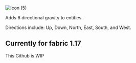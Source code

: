 ![icon (5)](https://user-images.githubusercontent.com/56317194/121270413-4c3ae380-c887-11eb-8acd-18ed77feeb0e.png)

Adds 6 directional gravity to entities.

Directions include: Up, Down, North, East, South, and West.

Currently for fabric 1.17
-
This Github is WIP
